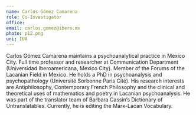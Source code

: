 ```yaml
---
name: Carlos Gómez Camarena
role: Co-Investigator
office:
email: carlos.gomez@ibero.mx
photo: p12.png
uni: IUA
---
```


Carlos Gómez Camarena maintains a psychoanalytical practice in Mexico City. Full time professor and researcher at Communication Department (Universidad Iberoamericana, Mexico City). Member of the Forums of the Lacanian Field in Mexico. He holds a PhD in psychoanalysis and psychopathology (Université Sorbonne Paris Cité). His research interests are Antiphilosophy, Contemporary French Philosophy and the clinical and theoretical uses of mathematics and poetry in Lacanian psychoanalysis. He was part of the translator team of Barbara Cassin’s Dictionary of Untranslatables. Currently, he is editing the Marx-Lacan Vocabulary.

